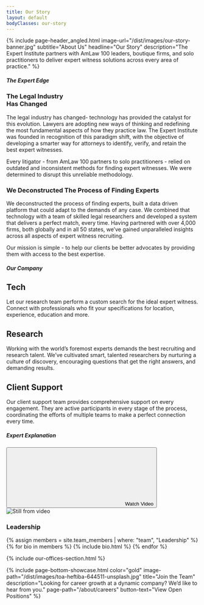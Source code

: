 ```yaml
---
title: Our Story
layout: default
bodyClasses: our-story
---
```


{% include page-header_angled.html image-url="/dist/images/our-story-banner.jpg" subtitle="About Us" headline="Our Story" description="The Expert Institute partners with AmLaw 100 leaders, boutique firms, and solo practitioners to deliver expert witness solutions across every area of practice." %}

<div class="section centered-text-section">
    <div class="site-wrapper">
        <h5 class="section-label">The Expert Edge</h5>
        <div class="section-content">
            <h3 class="section-title animate-in">The Legal Industry<br> Has Changed</h3>
            <p class="animate-in">The legal industry has changed- technology has provided the catalyst for this evolution.  Lawyers are adopting new ways of thinking and redefining the most fundamental aspects of how they practice law. The Expert Institute was founded in recognition of this paradigm shift, with the objective of developing a smarter way for attorneys to identify, verify, and retain the best expert witnesses.</p>
            <p class="animate-in">Every litigator - from AmLaw 100 partners to solo practitioners - relied on outdated and inconsistent methods for finding expert witnesses. We were determined to disrupt this unreliable methodology.</p>
        </div>
        <div class="section-content">
            <h3 class="section-title animate-in">We Deconstructed The Process of Finding Experts</h3>
            <p class="animate-in">We deconstructed the process of finding experts,  built a data driven platform that could adapt to the demands of any case.  We combined that technology with a team of skilled legal researchers and developed a system that delivers a perfect match, every time. Having partnered with over 4,000 firms, both globally and in all 50 states, we’ve gained unparalleled insights across all aspects of expert witness recruiting.</p>
            <p class="animate-in">Our mission is simple - to help our clients be better advocates by providing them with access to the best expertise.</p>
        </div>
    </div>
</div>

<div class="section padded-bottom-lg">
    <div class="site-wrapper">
        <h5 class="section-label margin-bottom-lg">Our Company</h5>
        <div class="section-content">
            <div class="module-item-showcase">
                <div class="item col-md-1-3">
                    <h2 class="item-title">Tech</h2>
                    <p class="item-text">Let our research team perform a custom search for the ideal expert witness. Connect with professionals who fit your specifications for location, experience, education and more.</p>
                </div>
                <div class="item col-md-1-3">
                    <h2 class="item-title">Research</h2>
                    <p class="item-text">Working with the world’s foremost experts demands the best recruiting and research talent. We’ve cultivated smart, talented researchers by nurturing a culture of discovery, encouraging questions that get the right answers, and demanding results.</p>
                </div>
                <div class="item col-md-1-3">
                    <h2 class="item-title">Client Support</h2>
                    <p class="item-text">Our client support team provides comprehensive support on every engagement. They are active participants in every stage of the process, coordinating the efforts of multiple teams to make a perfect connection every time.</p>
                </div>
            </div>
        </div>
        <div class="section-video">
            <h5 class="video-label">Expert Explanation</h5>
            <div class="video-still">
                <button class="watch-video"><svg class="icon icon-play-hollow" aria-hidden="true" role="presentation"><use xlink:href="#icon-play-hollow"/></svg> Watch Video</button>
                <img src="/dist/images/our-story-video-still.jpg" alt="Still from video">
            </div>
        </div>
    </div>
</div>

<div class="section padded">
    <div class="site-wrapper">
        <h3 class="section-label">Leadership</h3>
        <div class="bio-grid">
            {% assign members = site.team_members | where: "team", "Leadership" %}
            {% for bio in members %}
                {% include bio.html %}
            {% endfor %}
        </div>
    </div>
</div>

{% include our-offices-section.html %}

{% include page-bottom-showcase.html color="gold" image-path="/dist/images/toa-heftiba-644511-unsplash.jpg" title="Join the Team" description="Looking for career growth at a dynamic company? We’d like to hear from you." page-path="/about/careers" button-text="View Open Positions" %}